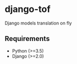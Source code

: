# django-tof
Django models translation on fly


## Requirements

- Python (\>=3.5)
- Django (\>=2.0)
